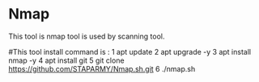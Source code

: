 # Nmap
This tool is nmap tool is used by scanning tool.


#This tool install command is :
1 apt update 
2 apt upgrade -y
3 apt install nmap -y
4 apt install git 
5 git clone https://github.com/STAPARMY/Nmap.sh.git
6 ./nmap.sh





